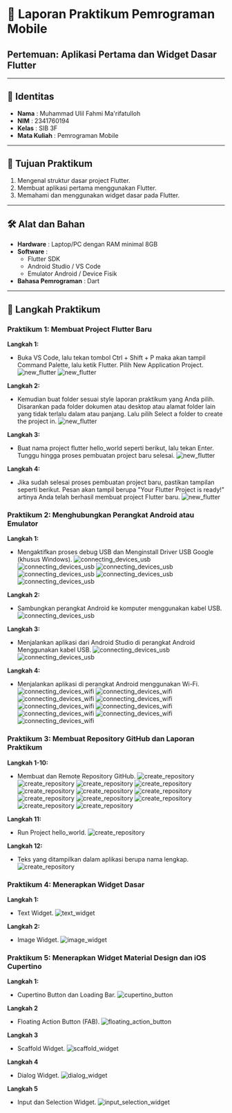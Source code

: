 # 📱 Laporan Praktikum Pemrograman Mobile  
## Pertemuan: Aplikasi Pertama dan Widget Dasar Flutter

---

## 👤 Identitas
- **Nama** : Muhammad Ulil Fahmi Ma'rifatulloh  
- **NIM** : 2341760194
- **Kelas** : SIB 3F 
- **Mata Kuliah** : Pemrograman Mobile  

---

## 📖 Tujuan Praktikum
1. Mengenal struktur dasar project Flutter.  
2. Membuat aplikasi pertama menggunakan Flutter.  
3. Memahami dan menggunakan widget dasar pada Flutter.  

---

## 🛠️ Alat dan Bahan
- **Hardware** : Laptop/PC dengan RAM minimal 8GB  
- **Software** :
  - Flutter SDK  
  - Android Studio / VS Code  
  - Emulator Android / Device Fisik  
- **Bahasa Pemrograman** : Dart  

---

## 📂 Langkah Praktikum
### Praktikum 1: Membuat Project Flutter Baru
**Langkah 1:**
- Buka VS Code, lalu tekan tombol Ctrl + Shift + P maka akan tampil Command Palette, lalu ketik Flutter. Pilih New Application Project.
![new_flutter](images/01.png)
![new_flutter](images/02.png)

**Langkah 2:**
- Kemudian buat folder sesuai style laporan praktikum yang Anda pilih. Disarankan pada folder dokumen atau desktop atau alamat folder lain yang tidak terlalu dalam atau panjang. Lalu pilih Select a folder to create the project in.
![new_flutter](images/03.png)

**Langkah 3:**
- Buat nama project flutter hello_world seperti berikut, lalu tekan Enter. Tunggu hingga proses pembuatan project baru selesai.
![new_flutter](images/04.png)

**Langkah 4:**
- Jika sudah selesai proses pembuatan project baru, pastikan tampilan seperti berikut. Pesan akan tampil berupa "Your Flutter Project is ready!" artinya Anda telah berhasil membuat project Flutter baru.
![new_flutter](images/05.png)

### Praktikum 2: Menghubungkan Perangkat Android atau Emulator
**Langkah 1:**
- Mengaktifkan proses debug USB dan Menginstall Driver USB Google (khusus Windows).
![connecting_devices_usb](images/06.png)
![connecting_devices_usb](images/07.png)
![connecting_devices_usb](images/08.png)
![connecting_devices_usb](images/09.png)
![connecting_devices_usb](images/10.png)
![connecting_devices_usb](images/11.png)

**Langkah 2:**
- Sambungkan perangkat Android ke komputer menggunakan kabel USB.
![connecting_devices_usb](images/12.png)

**Langkah 3:**
- Menjalankan aplikasi dari Android Studio di perangkat Android Menggunakan kabel USB.
![connecting_devices_usb](images/13.png)
![connecting_devices_usb](images/14.png)

**Langkah 4:**  
- Menjalankan aplikasi di perangkat Android menggunakan Wi-Fi.
![connecting_devices_wifi](images/15.png)
![connecting_devices_wifi](images/16.png)
![connecting_devices_wifi](images/17.png)
![connecting_devices_wifi](images/18.png)
![connecting_devices_wifi](images/19.png)
![connecting_devices_wifi](images/20.png)
![connecting_devices_wifi](images/21.png)
![connecting_devices_wifi](images/22.png)
![connecting_devices_wifi](images/23.png)

### Praktikum 3: Membuat Repository GitHub dan Laporan Praktikum
**Langkah 1-10:** 
- Membuat dan Remote Repository GitHub.
![create_repository](images/24.png)
![create_repository](images/25.png)
![create_repository](images/26.png)
![create_repository](images/27.png)
![create_repository](images/28.png)
![create_repository](images/29.png)
![create_repository](images/30.png)
![create_repository](images/31.png)
![create_repository](images/32.png)
![create_repository](images/33.png)
![create_repository](images/34.png)
![create_repository](images/35.png)

**Langkah 11:**
- Run Project hello_world.
![create_repository](images/36.png)

**Langkah 12:**
- Teks yang ditampilkan dalam aplikasi berupa nama lengkap.
![create_repository](images/37.png)

### Praktikum 4: Menerapkan Widget Dasar
**Langkah 1:** 
- Text Widget. 
![text_widget](images/38.png)

**Langkah 2:** 
- Image Widget.
![image_widget](images/39.png)

### Praktikum 5: Menerapkan Widget Material Design dan iOS Cupertino
**Langkah 1:** 
- Cupertino Button dan Loading Bar. 
![cupertino_button](assets/40.gif)

**Langkah 2** 
- Floating Action Button (FAB).
![floating_action_button](assets/41.gif)

**Langkah 3** 
- Scaffold Widget.
![scaffold_widget](assets/42.gif)

**Langkah 4**
- Dialog Widget.
![dialog_widget](assets/43.gif)

**Langkah 5**
- Input dan Selection Widget.
![input_selection_widget](assets/44.gif)


